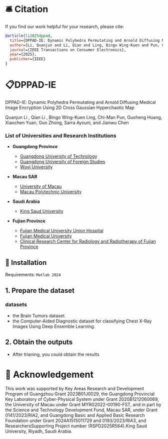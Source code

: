 # 🛎 Citation

If you find our work helpful for your research, please cite:

```bib
@article{li2025dppad,
  title={DPPAD-IE: Dynamic Polyhedra Permutating and Arnold Diffusing Medical Image Encryption Using 2D Cross Gaussian Hyperchaotic Map},
  author={Li, Quanjun and Li, Qian and Ling, Bingo Wing-Kuen and Pun, Chi-Man and Huang, Guoheng and Yuan, Xiaochen and Zhong, Guo and Ayouni, Sarra and Chen, Jianwu},
  journal={IEEE Transactions on Consumer Electronics},
  year={2025},
  publisher={IEEE}
}
```

# 📋DPPAD-IE

DPPAD-IE: Dynamic Polyhedra Permutating and Arnold Diffusing Medical Image Encryption Using 2D Cross Gaussian Hyperchaotic Map

Quanjun Li , Qian Li , Bingo Wing-Kuen Ling, Chi-Man Pun, Guoheng Huang, Xiaochen Yuan, Guo Zhong, Sarra Ayouni, and Jianwu Chen

### List of Universities and Research Institutions  

- **Guangdong Province**  
  - [Guangdong University of Technology](https://www.gdut.edu.cn)  
  - [Guangdong University of Foreign Studies](https://www.gdufs.edu.cn)  
  - [Wuyi University](https://www.wyu.edu.cn)  

- **Macau SAR**  
  - [University of Macau](https://www.um.edu.mo)  
  - [Macau Polytechnic University](https://www.mpu.edu.mo)  

- **Saudi Arabia**  
  - [King Saud University](https://www.ksu.edu.sa)  

- **Fujian Province**  
  - [Fujian Medical University Union Hospital](https://www.fjmu.edu.cn)  
  - [Fujian Medical University](https://www.fjmu.edu.cn)  
  - [Clinical Research Center for Radiology and Radiotherapy of Fujian Province](#)  

## 🚧 Installation 
Requirements: `Matlab 2024`


## 1. Prepare the dataset

### datasets
- the Brain Tumors dataset. 
- the Computer-Aided Diagnostic dataset for classifying Chest X-Ray Images Using Deep Ensemble Learning.


## 2. Obtain the outputs
- After trianing, you could obtain the results

  
# 🧧 Acknowledgement
This work was supported by Key Areas Research and Development Program of Guangzhou Grant 2023B01J0029, the Guangdong Provincial Key Laboratory of Cyber-Physical System under Grant 2020B1212060069, the University of Macau under Grant MYRG2022-00190-FST, and in part by the Science and Technology Development Fund, Macau SAR, under Grant 0141/2023/RIA2, and Guangdong Basic and Applied Basic Research Foundation under Grant 2024A1515011729 and 0193/2023/RIA3, and ResearchersSupporting Project number (RSPD2025R564).King Saud University, Riyadh, Saudi Arabia.
